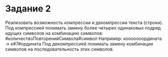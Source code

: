 # Задание 2

Реализовать возможность компрессии и декомпрессии текста (строки).
Под компрессией понимать замену более четырех одинаковых подряд идущих символов на комбинацию символов: #количествоПовторенийСимвола#символ
Например: кооооооордината -> к#7#ордината
Под декомпрессией понимать замену комбинации символов на последовательность этих символов.
